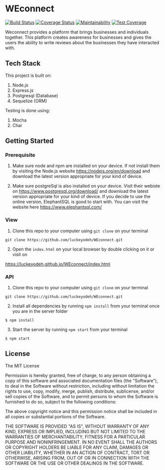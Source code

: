 # WEconnect
[![Build Status](https://secure.travis-ci.org/luckeyodeh/WEconnect.png)](http://travis-ci.org/luckeyodeh/WEconnect) [![Coverage Status](https://coveralls.io/repos/github/luckeyodeh/WEconnect/badge.svg?branch=master)](https://coveralls.io/github/luckeyodeh/WEconnect?branch=master) [![Maintainability](https://api.codeclimate.com/v1/badges/a99a88d28ad37a79dbf6/maintainability)](https://codeclimate.com/github/codeclimate/codeclimate/maintainability) [![Test Coverage](https://api.codeclimate.com/v1/badges/a99a88d28ad37a79dbf6/test_coverage)](https://codeclimate.com/github/codeclimate/codeclimate/test_coverage)

Weconnect provides a platform that brings businesses and individuals together. This platform creates awareness for businesses and gives the users the ability to write reviews about the businesses they have interacted with. 

## Tech Stack

This project is built on:

1. Node.js
2. Express.js
3. Postgresql (Database)
4. Sequelize (ORM)

Testing is done using:

1. Mocha
2. Chai

## Getting Started

### Prerequisite

1. Make sure node and npm are installed on your device. If not install them by visiting the Node.js website https://nodejs.org/en/download and download the latest version appropriate for your kind of device.

2. Make sure postgreSql is also installed on your device. Visit their webiste on https://www.postgresql.org/download/ and download the latest version appropriate for your kind of device. If you decide to use the online version, ElephantSQL is good to start with. You can visit the website here https://www.elephantsql.com/

### View

1. Clone this repo to your computer using `git clone` on your terminal

`git clone https://github.com/luckeyodeh/WEconnect.git`

2. Open the `index.html` on your local browser by double clicking on it or visit on

https://luckeyodeh.github.io/WEconnect/index.html

### API

1. Clone this repo to your computer using `git clone` on your terminal

`git clone https://github.com/luckeyodeh/WEconnect.git`

2. Install all dependencies by running `npm install` from your terminal once you are in the server folder

`$ npm install`

3. Start the server by running `npm start` from your terminal

`$ npm start`

## License

The MIT License

Permission is hereby granted, free of charge, to any person obtaining a copy of this software and associated documentation files (the "Software"), to deal in the Software without restriction, including without limitation the rights to use, copy, modify, merge, publish, distribute, sublicense, and/or sell copies of the Software, and to permit persons to whom the Software is furnished to do so, subject to the following conditions:

The above copyright notice and this permission notice shall be included in all copies or substantial portions of the Software.

THE SOFTWARE IS PROVIDED "AS IS", WITHOUT WARRANTY OF ANY KIND, EXPRESS OR IMPLIED, INCLUDING BUT NOT LIMITED TO THE WARRANTIES OF MERCHANTABILITY, FITNESS FOR A PARTICULAR PURPOSE AND NONINFRINGEMENT. IN NO EVENT SHALL THE AUTHORS OR COPYRIGHT HOLDERS BE LIABLE FOR ANY CLAIM, DAMAGES OR OTHER LIABILITY, WHETHER IN AN ACTION OF CONTRACT, TORT OR OTHERWISE, ARISING FROM, OUT OF OR IN CONNECTION WITH THE SOFTWARE OR THE USE OR OTHER DEALINGS IN THE SOFTWARE.